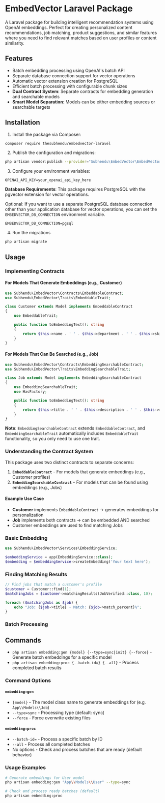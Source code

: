 # EmbedVector Laravel Package

A Laravel package for building intelligent recommendation systems using OpenAI embeddings. Perfect for creating personalized content recommendations, job matching, product suggestions, and similar features where you need to find relevant matches based on user profiles or content similarity.

## Features

- Batch embedding processing using OpenAI's batch API
- Separate database connection support for vector operations
- Automatic vector extension creation for PostgreSQL
- Efficient batch processing with configurable chunk sizes
- **Dual Contract System**: Separate contracts for embedding generation and searchable models
- **Smart Model Separation**: Models can be either embedding sources or searchable targets

## Installation

1. Install the package via Composer:
```bash
composer require thesubhendu/embedvector-laravel
```

2. Publish the configuration and migrations:
```bash
php artisan vendor:publish --provider="Subhendu\EmbedVector\EmbedVectorServiceProvider"
```

3. Configure your environment variables:
```env
OPENAI_API_KEY=your_openai_api_key_here
```
**Database Requirements**: This package requires PostgreSQL with the pgvector extension for vector operations. 

Optional: If you want to use a separate PostgreSQL database connection other than your application database for vector operations, you can set the `EMBEDVECTOR_DB_CONNECTION` environment variable.
```env
EMBEDVECTOR_DB_CONNECTION=pgsql
```

4. Run the migrations 
```bash
php artisan migrate 
```

## Usage

### Implementing Contracts

#### For Models That Generate Embeddings (e.g., Customer)

```php
use Subhendu\EmbedVector\Contracts\EmbeddableContract;
use Subhendu\EmbedVector\Traits\EmbeddableTrait;

class Customer extends Model implements EmbeddableContract
{
    use EmbeddableTrait;

    public function toEmbeddingText(): string
    {
        return $this->name . ' ' . $this->department . ' ' . $this->skills;
    }
}
```

#### For Models That Can Be Searched (e.g., Job)

```php
use Subhendu\EmbedVector\Contracts\EmbeddingSearchableContract;
use Subhendu\EmbedVector\Traits\EmbeddingSearchableTrait;

class Job extends Model implements EmbeddingSearchableContract
{
    use EmbeddingSearchableTrait;
    use HasFactory;

    public function toEmbeddingText(): string
    {
        return $this->title . ' ' . $this->description . ' ' . $this->requirements;
    }
}
```

**Note**: `EmbeddingSearchableContract` extends `EmbeddableContract`, and `EmbeddingSearchableTrait` automatically includes `EmbeddableTrait` functionality, so you only need to use one trait.


### Understanding the Contract System

This package uses two distinct contracts to separate concerns:

1. **`EmbeddableContract`** - For models that generate embeddings (e.g., Customer profiles)
2. **`EmbeddingSearchableContract`** - For models that can be found using embeddings (e.g., Jobs)

#### Example Use Case
- **Customer** implements `EmbeddableContract` → generates embeddings for personalization
- **Job** implements both contracts → can be embedded AND searched
- Customer embeddings are used to find matching Jobs

### Basic Embedding

```php
use Subhendu\EmbedVector\Services\EmbeddingService;

$embeddingService = app(EmbeddingService::class);
$embedding = $embeddingService->createEmbedding('Your text here');
```


### Finding Matching Results

```php
// Find jobs that match a customer's profile
$customer = Customer::find(1);
$matchingJobs = $customer->matchingResults(JobVerified::class, 10);

foreach ($matchingJobs as $job) {
    echo "Job: {$job->title} - Match: {$job->match_percent}%";
}
```

### Batch Processing

## Commands

- `php artisan embedding:gen {model} {--type=sync|init} {--force}` - Generate batch embeddings for a specific model
- `php artisan embedding:proc {--batch-id=} {--all}` - Process completed batch results

### Command Options

#### `embedding:gen`
- `{model}` - The model class name to generate embeddings for (e.g. `App\\Models\\Job`)
- `--type=sync` - Processing type (default: sync)
- `--force` - Force overwrite existing files

#### `embedding:proc`
- `--batch-id=` - Process a specific batch by ID
- `--all` - Process all completed batches
- No options - Check and process batches that are ready (default behavior)

### Usage Examples

```bash
# Generate embeddings for User model
php artisan embedding:gen "App\\Models\\User" --type=sync 

# Check and process ready batches (default)
php artisan embedding:proc
```


